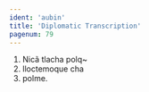 ```yaml
---
ident: 'aubin'
title: 'Diplomatic Transcription'
pagenum: 79
---
```

1.	Nicã tlacha polq~
2.	lloctemoque cha
3.	polme.
